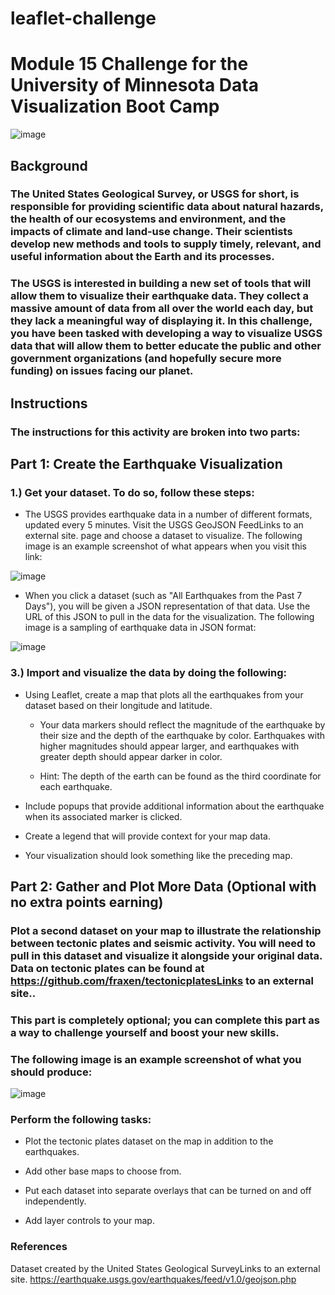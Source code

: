 # leaflet-challenge

# Module 15 Challenge for the University of Minnesota Data Visualization Boot Camp

![image](https://github.com/user-attachments/assets/eb4c5f4c-c671-4c5e-8e3d-c91dca4ad2d3)

## Background
### The United States Geological Survey, or USGS for short, is responsible for providing scientific data about natural hazards, the health of our ecosystems and environment, and the impacts of climate and land-use change. Their scientists develop new methods and tools to supply timely, relevant, and useful information about the Earth and its processes.

### The USGS is interested in building a new set of tools that will allow them to visualize their earthquake data. They collect a massive amount of data from all over the world each day, but they lack a meaningful way of displaying it. In this challenge, you have been tasked with developing a way to visualize USGS data that will allow them to better educate the public and other government organizations (and hopefully secure more funding) on issues facing our planet.

## Instructions
### The instructions for this activity are broken into two parts:

## Part 1: Create the Earthquake Visualization

### 1.) Get your dataset. To do so, follow these steps:

  * The USGS provides earthquake data in a number of different formats, updated every 5 minutes. Visit the USGS GeoJSON FeedLinks to an external site. page and choose a dataset to visualize. The following image is an example screenshot of what appears when you visit this link:
    
![image](https://github.com/user-attachments/assets/50ca171e-14dd-4126-a044-3c4d9fee2cc4)

  * When you click a dataset (such as "All Earthquakes from the Past 7 Days"), you will be given a JSON representation of that data. Use the URL of this JSON to pull in the data for the visualization. The following image is a sampling of earthquake data in JSON format:
    
![image](https://github.com/user-attachments/assets/f31c78e0-8048-4ecd-b56b-05e5dbc97919)

### 3.) Import and visualize the data by doing the following:

  * Using Leaflet, create a map that plots all the earthquakes from your dataset based on their longitude and latitude.

    * Your data markers should reflect the magnitude of the earthquake by their size and the depth of the earthquake by color. Earthquakes with higher magnitudes should appear larger, and earthquakes with greater depth should appear darker in color.

    * Hint: The depth of the earth can be found as the third coordinate for each earthquake.

  * Include popups that provide additional information about the earthquake when its associated marker is clicked.

  * Create a legend that will provide context for your map data.

  * Your visualization should look something like the preceding map.


## Part 2: Gather and Plot More Data (Optional with no extra points earning)

### Plot a second dataset on your map to illustrate the relationship between tectonic plates and seismic activity. You will need to pull in this dataset and visualize it alongside your original data. Data on tectonic plates can be found at https://github.com/fraxen/tectonicplatesLinks to an external site..

### This part is completely optional; you can complete this part as a way to challenge yourself and boost your new skills.

### The following image is an example screenshot of what you should produce:

![image](https://github.com/user-attachments/assets/aea45503-5c64-4896-85fe-8fd45cebef48)

### Perform the following tasks:

 * Plot the tectonic plates dataset on the map in addition to the earthquakes.

 * Add other base maps to choose from.

 * Put each dataset into separate overlays that can be turned on and off independently.

 * Add layer controls to your map.

### References

Dataset created by the United States Geological SurveyLinks to an external site. https://earthquake.usgs.gov/earthquakes/feed/v1.0/geojson.php



